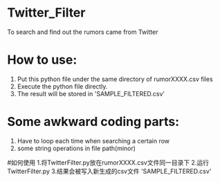 # Twitter_Filter
To search and find out the rumors came from Twitter



# How to use:
1. Put this python file under the same directory of rumorXXXX.csv files
2. Execute the python file directly.
3. The result will be stored in 'SAMPLE_FILTERED.csv'


# Some awkward coding parts:
1. Have to loop each time when searching a certain row
2. some string operations in file path(minor)



#如何使用
1.将TwitterFilter.py放在rumorXXXX.csv文件同一目录下
2.运行TwitterFilter.py
3.结果会被写入新生成的csv文件 'SAMPLE_FILTERED.csv'